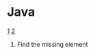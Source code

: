# Java 
[1](http://www.java67.com/2014/01/how-hashset-is-implemented-or-works-internally-java.html)
[2](https://javarevisited.blogspot.com/2015/06/top-20-array-interview-questions-and-answers.html)

1. Find the missing element
